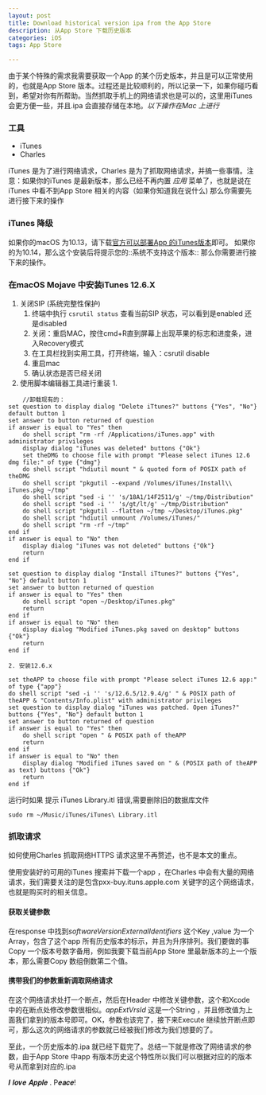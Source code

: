 ```yaml
---
layout: post
title: Download historical version ipa from the App Store
description: 从App Store 下载历史版本
categories: iOS
tags: App Store

---
```

由于某个特殊的需求我需要获取一个App 的某个历史版本，并且是可以正常使用的，也就是App Store 版本。过程还是比较顺利的，所以记录一下，如果你碰巧看到，希望对你有所帮助。当然抓取手机上的网络请求也是可以的，这里用iTunes 会更方便一些，并且.ipa 会直接存储在本地。*以下操作在Mac 上进行*

### 工具
* iTunes 
* Charles

iTunes 是为了进行网络请求，Charles 是为了抓取网络请求，并搞一些事情。注意：如果你的iTunes 是最新版本，那么已经不再内置 *应用* 菜单了，也就是说在iTunes 中看不到App Store 相关的内容（如果你知道我在说什么) 那么你需要先进行接下来的操作

### iTunes 降级

如果你的macOS 为10.13，请下载[官方可以部署App 的iTunes版本](https://support.apple.com/zh-cn/HT208079)即可。
如果你的为10.14，那么这个安装后将提示您的::系统不支持这个版本:: 那么你需要进行接下来的操作。

### 在macOS Mojave 中安装iTunes 12.6.X

1. 关闭SIP (系统完整性保护)
	1. 终端中执行 `csrutil status`  查看当前SIP 状态，可以看到是enabled 还是disabled
	2. 关闭：重启MAC，按住cmd+R直到屏幕上出现苹果的标志和进度条，进入Recovery模式
	3. 在工具栏找到实用工具，打开终端，输入：csrutil disable
	4. 重启mac
	5. 确认状态是否已经关闭
2. 使用脚本编辑器工具进行重装
	1. 
```
	//卸载现有的：
set question to display dialog "Delete iTtunes?" buttons {"Yes", "No"} default button 1
set answer to button returned of question
if answer is equal to "Yes" then
    do shell script "rm -rf /Applications/iTunes.app" with administrator privileges
    display dialog "iTunes was deleted" buttons {"Ok"}
    set theDMG to choose file with prompt "Please select iTunes 12.6 dmg file:" of type {"dmg"}
    do shell script "hdiutil mount " & quoted form of POSIX path of theDMG
    do shell script "pkgutil --expand /Volumes/iTunes/Install\\ iTunes.pkg ~/tmp"
    do shell script "sed -i '' 's/18A1/14F2511/g' ~/tmp/Distribution"
    do shell script "sed -i '' 's/gt/lt/g' ~/tmp/Distribution"
    do shell script "pkgutil --flatten ~/tmp ~/Desktop/iTunes.pkg"
    do shell script "hdiutil unmount /Volumes/iTunes/"
    do shell script "rm -rf ~/tmp"
end if
if answer is equal to "No" then
    display dialog "iTunes was not deleted" buttons {"Ok"}
    return
end if

set question to display dialog "Install iTtunes?" buttons {"Yes", "No"} default button 1
set answer to button returned of question
if answer is equal to "Yes" then
    do shell script "open ~/Desktop/iTunes.pkg"
    return
end if
if answer is equal to "No" then
    display dialog "Modified iTunes.pkg saved on desktop" buttons {"Ok"}
    return
end if
```
	2. 安装12.6.x
```
set theAPP to choose file with prompt "Please select iTunes 12.6 app:" of type {"app"}
do shell script "sed -i '' 's/12.6.5/12.9.4/g' " & POSIX path of theAPP & "Contents/Info.plist" with administrator privileges
set question to display dialog "iTunes was patched. Open iTunes?" buttons {"Yes", "No"} default button 1
set answer to button returned of question
if answer is equal to "Yes" then
    do shell script "open " & POSIX path of theAPP
    return
end if
if answer is equal to "No" then
    display dialog "Modified iTunes saved on " & (POSIX path of theAPP as text) buttons {"Ok"}
    return
end if	
```

运行时如果 提示 iTunes Library.itl 错误,需要删除旧的数据库文件
```
sudo rm ~/Music/iTunes/iTunes\ Library.itl
```

### 抓取请求

如何使用Charles 抓取网络HTTPS 请求这里不再赘述，也不是本文的重点。

使用安装好的可用的iTunes 搜索并下载一个app ，在Charles 中会有大量的网络请求，我们需要关注的是包含pxx-buy.ituns.apple.com 关键字的这个网络请求，也就是购买时的相关信息。

#### 获取关键参数
在response 中找到*softwareVersionExternalIdentifiers* 这个Key ,value 为一个Array，包含了这个app 所有历史版本的标示，并且为升序排列。我们要做的事Copy 一个版本号数字备用，例如我要下载当前App Store 里最新版本的上一个版本，那么需要Copy 数组倒数第二个值。

#### 携带我们的参数重新调取网络请求

在这个网络请求处打一个断点，然后在Header 中修改关键参数，这个和Xcode 中的在断点处修改参数很相似。*appExtVrsId* 这是一个String ，并且修改值为上面我们拿到的版本号即可。OK，参数也该完了，接下来Execute 继续放开断点即可，那么这次的网络请求的参数就已经被我们修改为我们想要的了。

至此，一个历史版本的.ipa 就已经下载完了。总结一下就是修改了网络请求的参数，由于App Store 中app 有版本历史这个特性所以我们可以根据对应的的版本号从而拿到对应的.ipa

𝑰 𝒍𝒐𝒗𝒆 𝑨𝒑𝒑𝒍𝒆 .
P𝒆𝒂𝒄𝒆!


